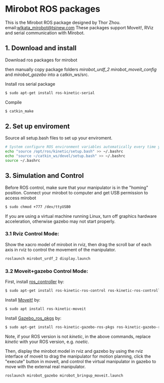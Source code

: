 # Mirobot ROS packages
This is the Mirobot ROS package designed by Thor Zhou.
email:wlkata_mirobot@tsinew.com
These packages support Moveit!, RViz and serial communication with Mirobot.

## 1. Download and install
Download ros packages for mirobot

then manually copy package folders *mirobot_urdf_2* *mirobot_moveit_config* and *mirobot_gazebo* into a catkin_ws/src.

Install ros serial package
```bash
$ sudo apt-get install ros-kinetic-serial
```

Compile
```bash
$ catkin_make
```

## 2. Set up enviroment
Source all setup.bash files to set up your enviroment.
```bash
# System configure ROS environment variables automatically every time you open a ternimal
echo "source /opt/ros/kinetic/setup.bash" >> ~/.bashrc
echo "source ~/catkin_ws/devel/setup.bash" >> ~/.bashrc
source ~/.bashrc
```

## 3. Simulation and Control
Before ROS control, make sure that your manipulator is in the "homing" position.
Connect your mirobot to computer and get USB permission to access mirobot
```bash
$ sudo chmod +777 /dev/ttyUSB0

```
If you are using a virtual machine running Linux, turn off graphics hardware acceleration, otherwise gazebo may not start properly.

### 3.1 Rviz Control Mode: 
Show the xacro model of mirobot in rviz, then drag the scroll bar of each axis in rviz to control the movement of the manipulator.
```bash
roslaunch mirobot_urdf_2 display.launch
```

### 3.2 Moveit+gazebo Control Mode: 
First, install [ros_controller]() by: 

```bash
$ sudo apt-get install ros-kinetic-ros-control ros-kinetic-ros-controllers
```
Install [Moveit!](https://moveit.ros.org/install/) by: 

```bash
$ sudo apt install ros-kinetic-moveit
```
Install [Gazebo_ros_pkgs](http://gazebosim.org/tutorials?tut=ros_installing&cat=connect_ros) by:

```bash
$ sudo apt-get install ros-kinetic-gazebo-ros-pkgs ros-kinetic-gazebo-ros-control
```
Note, if your ROS version is not *kinetic*, in the above commands, replace *kinetic* with your ROS version, e.g. *noetic*.  

Then, display the mirobot model in rviz and gazebo by using the rviz interface of moveit to drag the manipulator for motion planning, click the "execute" button in moveit, and control the virtual manipulator in gazebo to move with the external real manipulator.
```bash
roslaunch mirobot_gazebo mirobot_bringup_moveit.launch
```

